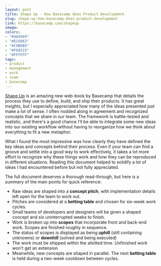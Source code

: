 ```yaml
---
layout: post
title: Shape Up - How Basecamp does Product Development
slug: shape-up-how-basecamp-does-product-development
link: https://basecamp.com/shapeup
image:
colors:
- "#4A4949"
- "#EC6863"
- "#C9B6B5"
- "#F60515"
- "#FFFFFF"
tags:
- product
- management
- work
- team
- basecamp
---
```


[Shape Up](https://basecamp.com/shapeup) is an amazing new web-book by Basecamp that details the process they use to define, build, and ship their products. It has great insights, but I especially appreciated how many of the ideas presented just make a lot of sense. I often nodded along in agreement and recognized concepts that we share in our team. The framework is battle-tested and realistic, and there's a good chance I'll be able to integrate some new ideas into our existing workflow without having to reorganize how we think about everything to fit a new metaphor.

<!-- more -->

What I found the most impressive was how clearly they have defined the key ideas and concepts behind their process. Even if your team can find a groove and settle into a good way to work effectively, it takes a lot more effort to recognize why these things work and how they can be reproduced in different situations. Reading this document helped to solidify a lot of ideas I had encountered before but not fully appreciated.

The full document deserves a thorough read-through, but here is a summary of the main points for quick reference:

- Raw ideas are shaped into a **concept pitch**, with implementation details left open for the team to work out.
- Pitches are considered at a **betting table** and chosen for six-week work cycles.
- Small teams of developers and designers will be given a shaped concept and six uninterrupted weeks to finish.
- Work is broken up into **scopes** that incorporate front and back-end work. Scopes are finished roughly in sequence.
- The status of scopes is displayed as being **uphill** (still containing unknowns) or **downhill** (solved and being executed)
- The work must be shipped within the allotted time. Unfinished work won't get an extension
- Meanwhile, new concepts are shaped in parallel. The next **betting table** is held during a two-week cooldown between cycles.
